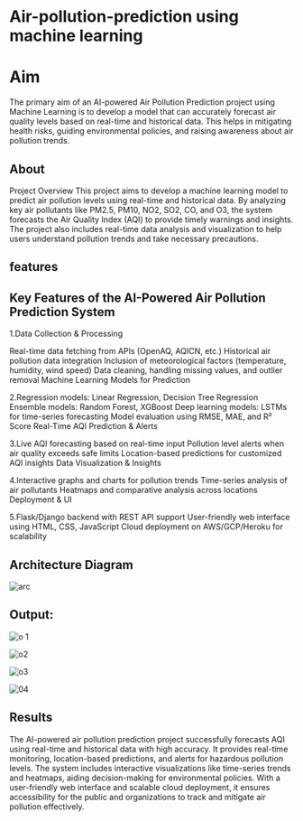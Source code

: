 # Air-pollution-prediction using machine learning
# Aim
The primary aim of an AI-powered Air Pollution Prediction project using Machine Learning is to develop a model that can accurately forecast air quality levels based on real-time and historical data. This helps in mitigating health risks, guiding environmental policies, and raising awareness about air pollution trends.

## About
Project Overview
This project aims to develop a machine learning model to predict air pollution levels using real-time and historical data. By analyzing key air pollutants like PM2.5, PM10, NO2, SO2, CO, and O3, the system forecasts the Air Quality Index (AQI) to provide timely warnings and insights. The project also includes real-time data analysis and visualization to help users understand pollution trends and take necessary precautions.

## features
## Key Features of the AI-Powered Air Pollution Prediction System
1.Data Collection & Processing

Real-time data fetching from APIs (OpenAQ, AQICN, etc.)
Historical air pollution data integration
Inclusion of meteorological factors (temperature, humidity, wind speed)
Data cleaning, handling missing values, and outlier removal
Machine Learning Models for Prediction

2.Regression models: Linear Regression, Decision Tree Regression
Ensemble models: Random Forest, XGBoost
Deep learning models: LSTMs for time-series forecasting
Model evaluation using RMSE, MAE, and R² Score
Real-Time AQI Prediction & Alerts

3.Live AQI forecasting based on real-time input
Pollution level alerts when air quality exceeds safe limits
Location-based predictions for customized AQI insights
Data Visualization & Insights

4.Interactive graphs and charts for pollution trends
Time-series analysis of air pollutants
Heatmaps and comparative analysis across locations
Deployment & UI

5.Flask/Django backend with REST API support
User-friendly web interface using HTML, CSS, JavaScript
Cloud deployment on AWS/GCP/Heroku for scalability


## Architecture Diagram

![arc](https://github.com/user-attachments/assets/8baa98fb-b143-4ea4-8a1e-2d1c80652c13)

## Output:

![o 1](https://github.com/user-attachments/assets/1a970a40-88da-4460-8235-015e02cc3701)




![o2](https://github.com/user-attachments/assets/fe55f56f-5707-4b48-bdd6-db3788077df3)



![o3](https://github.com/user-attachments/assets/58334139-b086-4dd1-93c0-433c271031a8)


![04](https://github.com/user-attachments/assets/98031c92-5cb0-4091-bcea-76aba3b81cd0)



## Results
The AI-powered air pollution prediction project successfully forecasts AQI using real-time and historical data with high accuracy. It provides real-time monitoring, location-based predictions, and alerts for hazardous pollution levels. The system includes interactive visualizations like time-series trends and heatmaps, aiding decision-making for environmental policies. With a user-friendly web interface and scalable cloud deployment, it ensures accessibility for the public and organizations to track and mitigate air pollution effectively.










